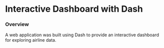 # Interactive Dashboard with Dash

### Overview
A web application was built using Dash to provide an interactive dashboard for exploring airline data.

